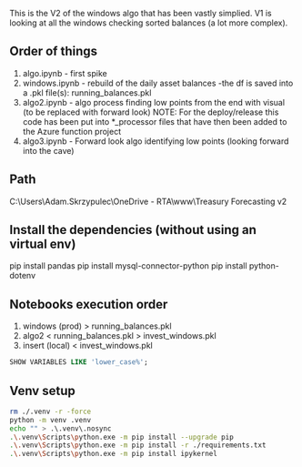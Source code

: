 This is the V2 of the windows algo that has been vastly simplied. V1 is looking at all the windows checking sorted balances (a lot more complex).

## Order of things
1. algo.ipynb - first spike
2. windows.ipynb - rebuild of the daily asset balances -the df is saved into a .pkl file(s): running_balances.pkl
3. algo2.ipynb   - algo process finding low points from the end with visual (to be replaced with forward look)
       NOTE: For the deploy/release this code has been put into *_processor files that have then been added to the Azure function project
4. algo3.ipynb   - Forward look algo identifying low points (looking forward into the cave)


## Path
C:\Users\Adam.Skrzypulec\OneDrive - RTA\www\Treasury Forecasting v2

## Install the dependencies (without using an virtual env)
pip install pandas
pip install mysql-connector-python
pip install python-dotenv


## Notebooks execution order
1. windows (prod) > running_balances.pkl
2. algo2 < running_balances.pkl > invest_windows.pkl
3. insert (local) < invest_windows.pkl


```sql
SHOW VARIABLES LIKE 'lower_case%';
```


## Venv setup
```sh
rm ./.venv -r -force
python -m venv .venv
echo "" > .\.venv\.nosync
.\.venv\Scripts\python.exe -m pip install --upgrade pip
.\.venv\Scripts\python.exe -m pip install -r ./requirements.txt
.\.venv\Scripts\python.exe -m pip install ipykernel
```